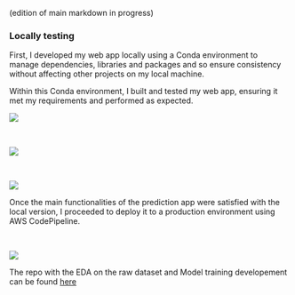 (edition of main markdown in progress)

### Locally testing

First, I developed my web app locally using a Conda environment to manage dependencies, libraries and packages and so ensure consistency without affecting other projects on my local machine.

Within this Conda environment, I built and tested my web app, ensuring it met my requirements and performed as expected.

<img align="center" src="https://github.com/GBlanch/Student-Performance-Predictor/blob/main/static%20assets/index.png">

&nbsp; 
&nbsp; 

<img align="center" src="https://github.com/GBlanch/Student-Performance-Predictor/blob/main/static%20assets/predict_data.png">

&nbsp; 
&nbsp; 

<img align="center" src="https://github.com/GBlanch/Student-Performance-Predictor/blob/main/static%20assets/result.png">

Once the main functionalities of the prediction app were satisfied with the local version, I proceeded to deploy it to a production environment using AWS CodePipeline.

&nbsp; 
&nbsp; 

<img align="center" src="https://github.com/GBlanch/Student-Performance-Predictor/blob/main/static%20assets/beanstalk-environment.png">


The repo with the EDA on the raw dataset and Model training developement can be found [here](https://github.com/GBlanch/Notebooks-for-Student-Performance-Predictor/tree/main)
